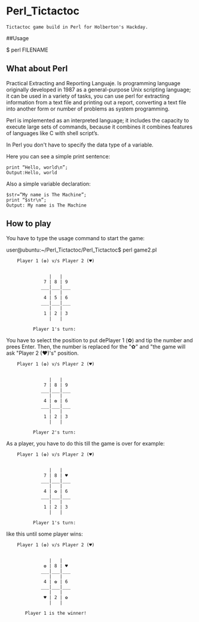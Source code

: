# Perl_Tictactoc

    Tictactoc game build in Perl for Holberton's Hackday.

##Usage

$ perl FILENAME

## **What about Perl**

 Practical Extracting and Reporting Languaje. Is programming language originally developed in 1987 as a general-purpose Unix scripting language; it can be used in a variety of tasks, you can use perl for extracting information from a text file and printing out a report, converting a text file into another form or number of problems as system programming.

Perl is implemented as an interpreted language; it includes the capacity to execute large sets of commands, because it combines it combines features of languages like C with shell script’s.

In Perl you don't have to specify the data type of a variable.

Here you can see a simple print sentence:

    print “Hello, world\n”;
    Output:Hello, world

Also a simple variable declaration:

    $str=”My name is The Machine”;
    print “$str\n”;
    Output: My name is The Machine

## **How to play**

You have to type the usage command to start the game:


user@ubuntu:~/Perl_Tictactoc/Perl_Tictactoc$ perl game2.pl

        Player 1 (✿) v/s Player 2 (♥)


                    |   |    
                  7 | 8 | 9  
                 ___|___|___
                    |   |    
                  4 | 5 | 6  
                 ___|___|___
                    |   |    
                  1 | 2 | 3  
                    |   |    

              Player 1's turn:

You have to select the position to put dePlayer 1 (✿) and tip the number and prees Enter.
Then, the number is replaced for the "✿" and "the game will ask "Player 2 (♥)'s" position.

        Player 1 (✿) v/s Player 2 (♥)


                    |   |    
                  7 | 8 | 9  
                 ___|___|___
                    |   |    
                  4 | ✿ | 6  
                 ___|___|___
                    |   |    
                  1 | 2 | 3  
                    |   |    

              Player 2's turn:


As a player, you have to do this till the game is over for example:

        Player 1 (✿) v/s Player 2 (♥)


                    |   |    
                  7 | 8 | ♥  
                 ___|___|___
                    |   |    
                  4 | ✿ | 6  
                 ___|___|___
                    |   |    
                  1 | 2 | 3  
                    |   |    

              Player 1's turn:

like this until some player wins:

        Player 1 (✿) v/s Player 2 (♥)


                    |   |    
                  ✿ | 8 | ♥  
                 ___|___|___
                    |   |    
                  4 | ✿ | 6  
                 ___|___|___
                    |   |    
                  ♥ | 2 | ✿  
                    |   |    

           Player 1 is the winner!
